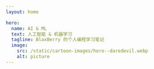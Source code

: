 ```yaml
---
layout: home

hero:
  name: AI & ML
  text: 人工智能 & 机器学习
  tagline: BlaxBerry 的个人编程学习笔记
  image:
    src: /static/cartoon-images/hero--daredevil.webp
    alt: picture
---
```


<script setup lang="ts">
import SkillTextLinksBlock from '../../components/SkillTextLinksBlock.vue'
import SkillIconsBlock from '../../components/SkillIconsBlock.vue'


</script>

<!-- ## 编程语言与其开发框架

<SkillIconsBlock :skillList="__DART_AND_FLUTTER__"/>
<SkillIconsBlock :skillList="__OTHERS__"/>
<SkillIconsBlock :skillList="__DESKTOP_APP__"/> -->
